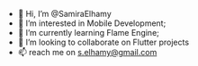 - 👋 Hi, I’m @SamiraElhamy
- 👀 I’m interested in Mobile Development;
- 🌱 I’m currently learning Flame Engine;
- 💞️ I’m looking to collaborate on Flutter projects
- 📫 reach me on s.elhamy@gmail.com

<!---
SamiraElhami/SamiraElhami is a ✨ special ✨ repository because its `README.md` (this file) appears on your GitHub profile.
You can click the Preview link to take a look at your changes.
--->
